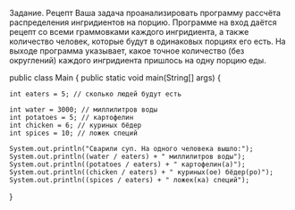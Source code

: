 Задание. Рецепт Ваша задача проанализировать программу рассчёта распределения ингридиентов на порцию. Программе на вход даётся рецепт со всеми граммовками каждого ингридиента, а также количество человек, которые будут в одинаковых порциях его есть. На выходе программа указывает, какое точное количество (без округлений) каждого ингридиента пришлось на одну порцию еды.

public class Main { public static void main(String[] args) {

    int eaters = 5; // сколько людей будут есть

    int water = 3000; // миллилитров воды
    int potatoes = 5; // картофелин
    int chicken = 6; // куриных бёдер
    int spices = 10; // ложек специй

    System.out.println("Сварили суп. На одного человека вышло:");
    System.out.println((water / eaters) + " миллилитров воды");
    System.out.println((potatoes / eaters) + " картофелин(а)");
    System.out.println((chicken / eaters) + " куриных(ое) бёдер(ро)");
    System.out.println((spices / eaters) + " ложек(ка) специй");

}

